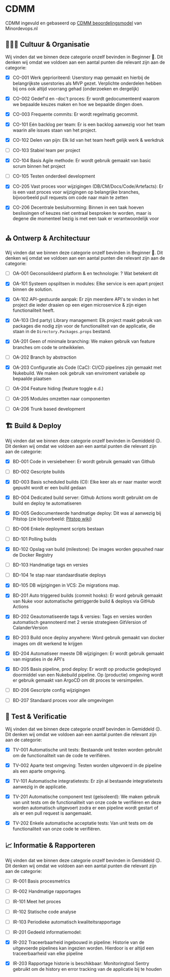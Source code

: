# CDMM

CDMM ingevuld en gebaseerd op [CDMM beoordelingsmodel](https://minordevops.nl/beoordelingsmodel-groep.html) van Minordevops.nl

## 🧑‍🤝‍🧑 Cultuur & Organisatie

Wij vinden dat we binnen deze categorie onzelf bevinden in Beginner 🥱. Dit denken wij omdat we voldoen aan een aantal punten die relevant zijn aan de categorie:

- [x] CO-001 Werk geprioriteerd: Userstory map gemaakt en hierbij de belangrijkste userstories als MVP gezet. Verplichte onderdelen hebben bij ons ook altijd voorrang gehad (onderzoeken en dergelijk)
- [x] CO-002 Gedef'd en -doc't proces: Er wordt gedocumenteerd waarom we bepaalde keuzes maken en hoe we bepaalde dingen doen.
- [x] CO-003 Frequente commits: Er wordt regelmatig gecommit.

- [x] CO-101 Eén backlog per team: Er is een backlog aanwezig voor het team waarin alle issues staan van het project.
- [x] CO-102 Delen van pijn: Elk lid van het team heeft gelijk werk & werkdruk
- [ ] CO-103 Stabiel team per project
- [x] CO-104 Basis Agile methode: Er wordt gebruik gemaakt van basic scrum binnen het project
- [ ] CO-105 Testen onderdeel development

- [x] CO-205 Vast proces voor wijzigingen (DB/CM/Docs/Code/Artefacts): Er is een vast proces voor wijzigingen op belangrijke branches, bijvoorbeeld pull requests om code naar main te zetten
- [x] CO-206 Decentrale besluitvorming: Binnen in een taak hoeven beslissingen of keuzes niet centraal besproken te worden, maar is degene die momenteel bezig is met een taak er verantwoordelijk voor

## ⛪ Ontwerp & Architectuur

Wij vinden dat we binnen deze categorie onzelf bevinden in Beginner 🥱. Dit denken wij omdat we voldoen aan een aantal punten die relevant zijn aan de categorie:

- [ ] OA-001 Geconsolideerd platform & en technologie: ? Wat betekent dit

- [x] OA-101 Systeem opsplitsen in modules: Elke service is een apart project binnen de solution.
- [x] OA-102 API-gestuurde aanpak: Er zijn meerdere API's te vinden in het project die ieder draaien op een eigen microservice & zijn eigen functionaliteit heeft.
- [x] OA-103 (3rd party) Library management: Elk project maakt gebruik van packages die nodig zijn voor de functionaliteit van de applicatie, die staan in de `Directory.Packages.props` bestand.

- [x] OA-201 Geen of minimale branching: We maken gebruik van feature branches om code te ontwikkelen.
- [ ] OA-202 Branch by abstraction
- [x] OA-203 Configuratie als Code (CaC): CI/CD pipelines zijn gemaakt met Nukebuild. We maken ook gebruik van enviroment variabele op bepaalde plaatsen
- [ ] OA-204 Feature hiding (feature toggle e.d.)
- [ ] OA-205 Modules omzetten naar componenten
- [ ] OA-206 Trunk based development

## 🏗️ Build & Deploy

Wij vinden dat we binnen deze categorie onzelf bevinden in Gemiddeld 😐. Dit denken wij omdat we voldoen aan een aantal punten die relevant zijn aan de categorie:

- [x] BD-001 Code in versiebeheer: Er wordt gebruik gemaakt van Github
- [ ] BD-002 Gescripte builds
- [x] BD-003 Basis scheduled builds (CI): Elke keer als er naar master wordt gepusht wordt er een build gedaan
- [x] BD-004 Dedicated build server: Github Actions wordt gebruikt om de build en deploy te automatiseren
- [x] BD-005 Gedocumenteerde handmatige deploy: Dit was al aanwezig bij Pitstop (zie bijvoorbeeld: [Pitstop wiki](https://github.com/EdwinVW/pitstop/wiki/Run%20the%20application%20with%20Docker%20Compose))
- [ ] BD-006 Enkele deployment scripts bestaan

- [ ] BD-101 Polling builds
- [x] BD-102 Opslag van build (milestone): De images worden gepushed naar de Docker Registry
- [ ] BD-103 Handmatige tags en versies
- [ ] BD-104 1e stap naar standaardisatie deploys
- [x] BD-105 DB wijzigingen in VCS: Zie migrations map.

- [x] BD-201 Auto triggered builds (commit hooks): Er word gebruik gemaakt van Nuke voor automatische getriggerde build & deploys via GitHub Actions
- [x] BD-202 Geautomatiseerde tags & versies: Tags en versies worden automatisch geannoteerd met 2 versie strategieen GitVersion of CalanderVersion
- [x] BD-203 Build once deploy anywhere: Word gebruik gemaakt van docker images om dit werkend te krijgen
- [x] BD-204 Automatiseer meeste DB wijzigingen: Er wordt gebruik gemaakt van migraties in de API's
- [x] BD-205 Basis pipeline, prod deploy: Er wordt op productie gedeployed doormiddel van een Nukebuild pipeline. Op (productie) omgeving wordt er gebruik gemaakt van ArgoCD om dit proces te versimpelen.
- [ ] BD-206 Gescripte config wijzigingen
- [ ] BD-207 Standaard proces voor alle omgevingen

## 🧪 Test & Verificatie

Wij vinden dat we binnen deze categorie onzelf bevinden in Gemiddeld 😐. Dit denken wij omdat we voldoen aan een aantal punten die relevant zijn aan de categorie:

- [x] TV-001 Automatische unit tests: Bestaande unit testen worden gebruikt om de functionaliteit van de code te verifiëren.
- [x] TV-002 Aparte test omgeving: Testen worden uitgevoerd in de pipeline als een aparte omgeving.

- [x] TV-101 Automatische integratietests: Er zijn al bestaande integratietests aanwezig in de applicatie.

- [x] TV-201 Automatische component test (geisoleerd): We maken gebruik van unit tests om de functionaliteit van onze code te verifiëren en deze worden automatisch uitgevoert zodra er een pipeline wordt gestart of als er een pull request is aangemaakt.
- [x] TV-202 Enkele automatische acceptatie tests: Van unit tests om de functionaliteit van onze code te verifiëren.

## 📈 Informatie & Rapporteren

Wij vinden dat we binnen deze categorie onzelf bevinden in Gemiddeld 😐. Dit denken wij omdat we voldoen aan een aantal punten die relevant zijn aan de categorie:

- [ ] IR-001 Basis procesmetrics
- [ ] IR-002 Handmatige rapportages

- [ ] IR-101 Meet het proces
- [ ] IR-102 Statische code analyse
- [ ] IR-103 Periodieke automatisch kwaliteitsrapportage

- [ ] IR-201 Gedeeld informatiemodel:
- [x] IR-202 Traceerbaarheid ingebouwd in pipeline: Historie van de uitgevoerde pipelines kan ingezien worden. Hierdoor is er altijd een traceerbaarheid van elke pipeline
- [x] IR-203 Rapportage historie is beschikbaar: Monitoringtool Sentry gebruikt om de history en error tracking van de applicatie bij te houden
